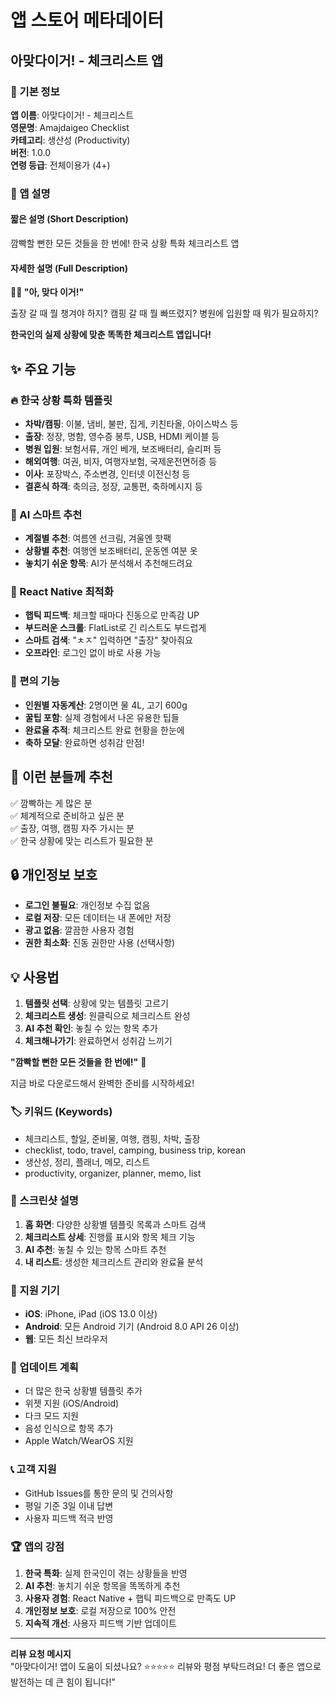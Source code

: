 # 앱 스토어 메타데이터

## 아맞다이거! - 체크리스트 앱

### 📱 기본 정보

**앱 이름**: 아맞다이거! - 체크리스트  
**영문명**: Amajdaigeo Checklist  
**카테고리**: 생산성 (Productivity)  
**버전**: 1.0.0  
**연령 등급**: 전체이용가 (4+)  

### 📝 앱 설명

#### 짧은 설명 (Short Description)
깜빡할 뻔한 모든 것들을 한 번에! 한국 상황 특화 체크리스트 앱

#### 자세한 설명 (Full Description)

**🤦‍♂️ "아, 맞다 이거!"**

출장 갈 때 뭘 챙겨야 하지? 캠핑 갈 때 뭘 빠뜨렸지? 병원에 입원할 때 뭐가 필요하지?

**한국인의 실제 상황에 맞춘 똑똑한 체크리스트 앱입니다!**

## ✨ 주요 기능

### 🔥 한국 상황 특화 템플릿
- **차박/캠핑**: 이불, 냄비, 불판, 집게, 키친타올, 아이스박스 등
- **출장**: 정장, 명함, 영수증 봉투, USB, HDMI 케이블 등  
- **병원 입원**: 보험서류, 개인 베개, 보조배터리, 슬리퍼 등
- **해외여행**: 여권, 비자, 여행자보험, 국제운전면허증 등
- **이사**: 포장박스, 주소변경, 인터넷 이전신청 등
- **결혼식 하객**: 축의금, 정장, 교통편, 축하메시지 등

### 🧠 AI 스마트 추천
- **계절별 추천**: 여름엔 선크림, 겨울엔 핫팩
- **상황별 추천**: 여행엔 보조배터리, 운동엔 여분 옷
- **놓치기 쉬운 항목**: AI가 분석해서 추천해드려요

### 📱 React Native 최적화
- **햅틱 피드백**: 체크할 때마다 진동으로 만족감 UP
- **부드러운 스크롤**: FlatList로 긴 리스트도 부드럽게
- **스마트 검색**: "ㅊㅈ" 입력하면 "출장" 찾아줘요
- **오프라인**: 로그인 없이 바로 사용 가능

### 🎯 편의 기능
- **인원별 자동계산**: 2명이면 물 4L, 고기 600g
- **꿀팁 포함**: 실제 경험에서 나온 유용한 팁들
- **완료율 추적**: 체크리스트 완료 현황을 한눈에
- **축하 모달**: 완료하면 성취감 만점!

## 🌟 이런 분들께 추천

✅ 깜빡하는 게 많은 분  
✅ 체계적으로 준비하고 싶은 분  
✅ 출장, 여행, 캠핑 자주 가시는 분  
✅ 한국 상황에 맞는 리스트가 필요한 분  

## 🔒 개인정보 보호

- **로그인 불필요**: 개인정보 수집 없음
- **로컬 저장**: 모든 데이터는 내 폰에만 저장
- **광고 없음**: 깔끔한 사용자 경험
- **권한 최소화**: 진동 권한만 사용 (선택사항)

## 💡 사용법

1. **템플릿 선택**: 상황에 맞는 템플릿 고르기
2. **체크리스트 생성**: 원클릭으로 체크리스트 완성
3. **AI 추천 확인**: 놓칠 수 있는 항목 추가
4. **체크해나가기**: 완료하면서 성취감 느끼기

**"깜빡할 뻔한 모든 것들을 한 번에!"** 🎯

지금 바로 다운로드해서 완벽한 준비를 시작하세요!

### 🏷️ 키워드 (Keywords)

- 체크리스트, 할일, 준비물, 여행, 캠핑, 차박, 출장
- checklist, todo, travel, camping, business trip, korean
- 생산성, 정리, 플래너, 메모, 리스트
- productivity, organizer, planner, memo, list

### 🎨 스크린샷 설명

1. **홈 화면**: 다양한 상황별 템플릿 목록과 스마트 검색
2. **체크리스트 상세**: 진행률 표시와 항목 체크 기능
3. **AI 추천**: 놓칠 수 있는 항목 스마트 추천
4. **내 리스트**: 생성한 체크리스트 관리와 완료율 분석

### 📱 지원 기기

- **iOS**: iPhone, iPad (iOS 13.0 이상)
- **Android**: 모든 Android 기기 (Android 8.0 API 26 이상)
- **웹**: 모든 최신 브라우저

### 🔄 업데이트 계획

- 더 많은 한국 상황별 템플릿 추가
- 위젯 지원 (iOS/Android)
- 다크 모드 지원  
- 음성 인식으로 항목 추가
- Apple Watch/WearOS 지원

### 📞 고객 지원

- GitHub Issues를 통한 문의 및 건의사항
- 평일 기준 3일 이내 답변
- 사용자 피드백 적극 반영

### 🏆 앱의 강점

1. **한국 특화**: 실제 한국인이 겪는 상황들을 반영
2. **AI 추천**: 놓치기 쉬운 항목을 똑똑하게 추천
3. **사용자 경험**: React Native + 햅틱 피드백으로 만족도 UP
4. **개인정보 보호**: 로컬 저장으로 100% 안전
5. **지속적 개선**: 사용자 피드백 기반 업데이트

---

**리뷰 요청 메시지**  
"아맞다이거! 앱이 도움이 되셨나요? ⭐⭐⭐⭐⭐ 리뷰와 평점 부탁드려요! 더 좋은 앱으로 발전하는 데 큰 힘이 됩니다!"